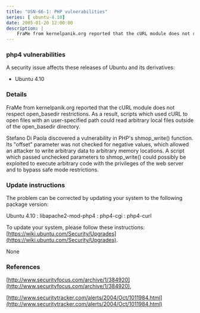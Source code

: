 ```yaml
---
title: "USN-66-1: PHP vulnerabilities"
series: [ ubuntu-4.10]
date: 2005-01-20 12:00:00
description: |
    FraMe from kernelpanik.org reported that the cURL module does not respect open_basedir restrictions. As a result, scripts which used cURL to open files with an user-specified path could read arbitrary local files outside of the open_basedir directory.
--- 
```

 
### php4 vulnerabilities

A security issue affects these releases of Ubuntu and its derivatives:

* Ubuntu 4.10

### Details

FraMe from kernelpanik.org reported that the cURL module does not respect open_basedir restrictions. As a result, scripts which used cURL to open files with an user-specified path could read arbitrary local files outside of the open_basedir directory.

Stefano Di Paola discovered a vulnerability in PHP&#39;s shmop_write() function. Its &quot;offset&quot; parameter was not checked for negative values, which allowed an attacker to write arbitrary data to arbitrary memory locations. A script which passed unchecked parameters to shmop_write() could possibly be exploited to execute arbitrary code with the privileges of the web server and to bypass safe mode restrictions.

### Update instructions

The problem can be corrected by updating your system to the following package version:

Ubuntu 4.10
 : libapache2-mod-php4 
 : php4-cgi 
 : php4-curl 

To update your system, please follow these instructions: [https://wiki.ubuntu.com/Security/Upgrades](https://wiki.ubuntu.com/Security/Upgrades).

None

### References

 [http://www.securityfocus.com/archive/1/384920](http://www.securityfocus.com/archive/1/384920), 

 [http://www.securitytracker.com/alerts/2004/Oct/1011984.html](http://www.securitytracker.com/alerts/2004/Oct/1011984.html)
 
